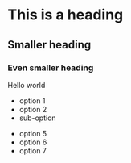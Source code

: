 # This is a heading

## Smaller heading

### Even smaller heading

Hello world

- option 1
- option 2
 - sub-option

* option 5
* option 6
* option 7